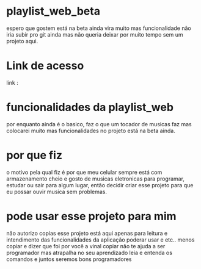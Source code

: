 # playlist_web_beta

espero que gostem está na beta ainda vira muito mas funcionalidade não iria subir pro git ainda mas não queria deixar por muito tempo sem um projeto aqui.

# Link de acesso

link : 

# funcionalidades da playlist_web

 por enquanto ainda é o basico, faz o que um tocador de musicas faz mas colocarei muito mas funcionalidades no projeto está na beta ainda.

 # por que fiz

 o motivo pela qual fiz é por que meu celular sempre está com armazenamento cheio e gosto de musicas eletronicas para programar, estudar ou sair para algum lugar, então decidir criar esse projeto para que eu possar ouvir musica sem problemas.

 # pode usar esse projeto para mim

 não autorizo copias esse projeto está aqui apenas para leitura e intendimento das funcionalidades da aplicação poderar usar e etc.. menos copiar e dizer que foi por você a vinal copiar não te ajuda a ser programador mas atrapalha no seu aprendizado leia e entenda os comandos e juntos seremos bons programadores


 
